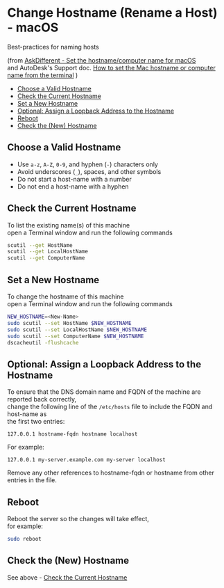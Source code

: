# Change Hostname (Rename a Host) - macOS <!-- omit in toc -->

Best-practices for naming hosts

(from [AskDifferent - Set the hostname/computer name for macOS](https://apple.stackexchange.com/a/287775/28372) \
and AutoDesk's Support doc. [How to set the Mac hostname or computer name from the terminal](https://knowledge.autodesk.com/support/smoke/learn-explore/caas/sfdcarticles/sfdcarticles/Setting-the-Mac-hostname-or-computer-name-from-the-terminal.html) )

- [Choose a Valid Hostname](#choose-a-valid-hostname)
- [Check the Current Hostname](#check-the-current-hostname)
- [Set a New Hostname](#set-a-new-hostname)
- [Optional: Assign a Loopback Address to the Hostname](#optional-assign-a-loopback-address-to-the-hostname)
- [Reboot](#reboot)
- [Check the (New) Hostname](#check-the-new-hostname)

## Choose a Valid Hostname

- Use `a-z`, `A-Z`, `0-9`, and hyphen (`-`) characters only
- Avoid underscores (`_`), spaces, and other symbols
- Do not start a host-name with a number
- Do not end a host-name with a hyphen

## Check the Current Hostname

To list the existing name(s) of this machine \
open a Terminal window and run the following commands

```bash
scutil --get HostName
scutil --get LocalHostName
scutil --get ComputerName
```

## Set a New Hostname

To change the hostname of this machine \
open a Terminal window and run the following commands


```bash
NEW_HOSTNAME=<New-Name>
sudo scutil --set HostName $NEW_HOSTNAME
sudo scutil --set LocalHostName $NEW_HOSTNAME
sudo scutil --set ComputerName $NEW_HOSTNAME
dscacheutil -flushcache
```

## Optional: Assign a Loopback Address to the Hostname

To ensure that the DNS domain name and FQDN of the machine are reported back correctly,\
change the following line of the `/etc/hosts` file to include the FQDN and host-name as\
the first two entries:

```
127.0.0.1 hostname-fqdn hostname localhost
```

For example:

```
127.0.0.1 my-server.example.com my-server localhost
```

Remove any other references to hostname-fqdn or hostname from other entries in the file.

## Reboot

Reboot the server so the changes will take effect,\
for example:

```bash
sudo reboot
```

## Check the (New) Hostname

See above - [Check the Current Hostname](#check-the-current-hostname)

